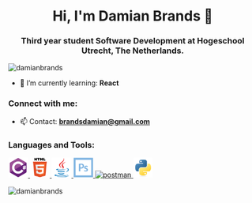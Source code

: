 <h1 align="center">Hi, I'm Damian Brands 👋</h1>
<h3 align="center">Third year student Software Development at Hogeschool Utrecht, The Netherlands.</h3>

<p align="left"> <img src="https://komarev.com/ghpvc/?username=damianbrands&label=Profile%20views&color=0e75b6&style=flat" alt="damianbrands" /> </p>

- 🌱 I’m currently learning: **React**

<h3 align="left">Connect with me:</h3>

- 📫 Contact: **brandsdamian@gmail.com**

<h3 align="left">Languages and Tools:</h3>
<p align="left"> <a href="https://www.w3schools.com/cs/" target="_blank" rel="noreferrer"> <img src="https://raw.githubusercontent.com/devicons/devicon/master/icons/csharp/csharp-original.svg" alt="csharp" width="40" height="40"/> </a> <a href="https://www.w3.org/html/" target="_blank" rel="noreferrer"> <img src="https://raw.githubusercontent.com/devicons/devicon/master/icons/html5/html5-original-wordmark.svg" alt="html5" width="40" height="40"/> </a> <a href="https://www.java.com" target="_blank" rel="noreferrer"> <img src="https://raw.githubusercontent.com/devicons/devicon/master/icons/java/java-original.svg" alt="java" width="40" height="40"/> </a> <a href="https://www.photoshop.com/en" target="_blank" rel="noreferrer"> <img src="https://raw.githubusercontent.com/devicons/devicon/master/icons/photoshop/photoshop-line.svg" alt="photoshop" width="40" height="40"/> </a> <a href="https://postman.com" target="_blank" rel="noreferrer"> <img src="https://www.vectorlogo.zone/logos/getpostman/getpostman-icon.svg" alt="postman" width="40" height="40"/> </a> <a href="https://www.python.org" target="_blank" rel="noreferrer"> <img src="https://raw.githubusercontent.com/devicons/devicon/master/icons/python/python-original.svg" alt="python" width="40" height="40"/> </a></p>

<p><img align="center" src="https://github-readme-stats.vercel.app/api/top-langs?username=damianbrands&show_icons=true&locale=en&layout=compact" alt="damianbrands" /></p>
